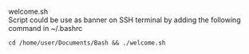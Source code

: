 welcome.sh <br/>
Script could be use as banner on SSH terminal by adding the following command in ~/.bashrc <br/>

``` cd /home/user/Documents/Bash && ./welcome.sh ```
